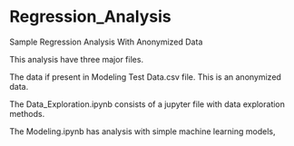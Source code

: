 # Regression_Analysis
Sample Regression Analysis With Anonymized Data

This analysis have three major files.

The data if present in Modeling Test Data.csv file. This is an anonymized data.

The Data_Exploration.ipynb consists of a jupyter file with data exploration methods.

The Modeling.ipynb has analysis with simple machine learning models,

